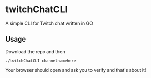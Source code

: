 # twitchChatCLI
A simple CLI for Twitch chat written in GO


## Usage

Download the repo and then

```
./twitchChatCLI channelnamehere
```

Your browser should open and ask you to verify and that's about it!
